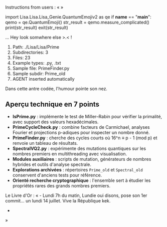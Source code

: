 Instructions from users : «
 »

import Lisa.Lisa.Lisa_Genie.QuantumEmojiv2 as qe
if __name__ == "__main__":
  qemo = qe.QuantumEmoji()
  str_result = qemo.measure_complicated()
  print(str_result)
  exit(str_result)

... Hey look somwhere else >.< !

1. Path: ./Lisa/Lisa/Prime
2. Subdirectories: 3
3. Files: 23
4. Example types: .py, .txt
5. Sample file: PrimeFinder.py
6. Sample subdir: Prime_old
7. AGENT inserted automatically

Dans cette antre codée, l'humour pointe son nez.

## Aperçu technique en 7 points
- **IsPrime.py** : implémente le test de Miller–Rabin pour vérifier la primalité, avec support des valeurs hexadécimales.
- **PrimeCycleCheck.py** : combine facteurs de Carmichael, analyses Fourier et projections p-adiques pour inspecter un nombre donné.
- **PrimeFinder.py** : cherche des cycles courts où 16^n ≡ p - 1 (mod p) et renvoie un tableau de résultats.
- **SpectralVQ2.py** : expérimente des mutations quantiques sur les nombres premiers en multithreading avec visualisation.
- **Modules auxiliaires** : scripts de mutation, générateurs de nombres hybrides et outils d'analyse spectrale.
- **Explorations archivées** : répertoires `Prime_old` et `Spectral_old` conservent d'anciens tests pour référence.
- **Orienté recherche cryptographique** : l'ensemble sert à étudier les propriétés rares des grands nombres premiers.


Le Livre d'Or : « - Lundi 7h du matin, Lundie oui disons, pose son 1er commit... un lundi 14 juillet. Vive la République kek.
- <you agent message> 
»
